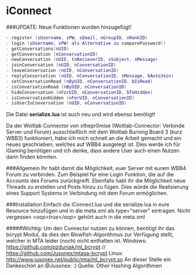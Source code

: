 iConnect
========

###UPDATE: 
Neue Funktionen wurden hinzugefügt!

```lua
- register (sUsername, sPW, sEmail, nGroupID, nRankID)
- login (sUsername, sPW) als Alternative zu comparePassword()
- getConversations(nUID)
- getConversation (nConversationID)
- newConversation (nUID, tnRecieverID, sSubject, sMessage)
- joinConversation (nUID, nConversationID)
- leaveConversation (nUID, nConversationID)
- replyConversation (nUID, nConversationID, sMessage, bAutoJoin)
- setConversationRead (nByUID, nConversationID, bIsRead)
- isConversationRead (nByUID, nConversationID)
- hideConversation (nForUID, nConversationID, bToHidden)
- isConversationHidden (nForUID, nConversationID)
- isUserInConversation (nUID, nConversationID)
```

Die Datei **serialize.lua** ist auch neu und wird ebenso benötigt!




Da der Woltlab Connector von xthepr0mise (Woltlab-Connector: Verbinde Server und Forum) ausschließlich mit dem Woltlab Burning Board 3 (kurz WBB3) funktioniert, habe ich mich schnell an die Arbeit gemacht und ein neues geschrieben, welches auf WBB4 ausgelegt ist. Dies werde ich für iGaming benötigen und ich denke, dass andere User auch einen Nutzen darin finden könnten.

###Allgemein
Ihr habt damit die Möglichkeit, euer Server mit eurem WBB4 Forum zu verbinden. Zum Beispiel für eine Login Funktion, die auf die Accounts des Forums zurückgreift. Ebenfalls habt ihr die Möglichkeit neue Threads zu erstellen und Posts hinzu zu fügen. Dies würde die Realisierung eines Support Systems in Verbindung mit dem Forum ermöglichen.

###Installation
Einfach die iConnect.lua und die serialize.lua in eure Resource hinzufügen und in die meta.xml als type="server" eintragen. Nicht vergessen *&lt;oop&gt;true&lt;/oop&gt;* gehört auch in die meta.xml

#####Wichtig:
Um den Connector nutzen zu können, benötigt ihr das bcrypt Modul, da dies den Blowfish-Algorithmus zur Verfügung stellt, welcher in MTA leider (noch) nicht enthalten ist.
Windows: https://github.com/pzduniak/ml_bcrypt // https://github.com/Jusonex/mtasa-bcrypt
Linux: http://www.jusonex.net/public/mta/ml_bcrypt.so
An dieser Stelle ein Dankeschön an @Jusonex: :)
Quelle: Other Hashing Algorithmen
